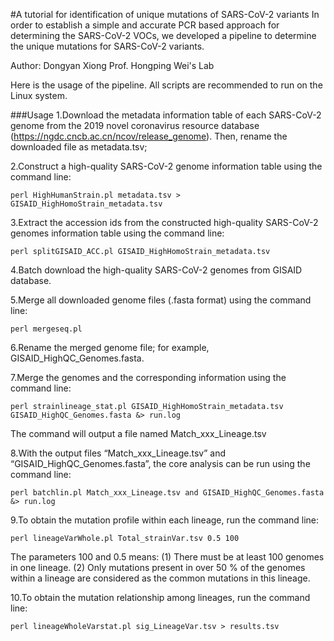 #A tutorial for identification of unique mutations of SARS-CoV-2 variants
In order to establish a simple and accurate PCR based approach for determining the SARS-CoV-2 VOCs, we developed a pipeline to determine the unique mutations for SARS-CoV-2 variants.

Author: Dongyan Xiong
Prof. Hongping Wei's Lab

Here is the usage of the pipeline. All scripts are recommended to run on the Linux system.

###Usage
1.Download the metadata information table of each SARS-CoV-2 genome from the 2019 novel coronavirus resource database (https://ngdc.cncb.ac.cn/ncov/release_genome). Then, rename the downloaded file as metadata.tsv;

2.Construct a high-quality SARS-CoV-2 genome information table using the command line:
```
perl HighHumanStrain.pl metadata.tsv > GISAID_HighHomoStrain_metadata.tsv
```

3.Extract the accession ids from the constructed high-quality SARS-CoV-2 genomes information table using the command line: 
```
perl splitGISAID_ACC.pl GISAID_HighHomoStrain_metadata.tsv
```

4.Batch download the high-quality SARS-CoV-2 genomes from GISAID database.

5.Merge all downloaded genome files (.fasta format) using the command line:
```
perl mergeseq.pl
```

6.Rename the merged genome file; for example, GISAID_HighQC_Genomes.fasta.

7.Merge the genomes and the corresponding information using the command line:
```
perl strainlineage_stat.pl GISAID_HighHomoStrain_metadata.tsv GISAID_HighQC_Genomes.fasta &> run.log
```
The command will output a file named Match_xxx_Lineage.tsv

8.With the output files “Match_xxx_Lineage.tsv” and “GISAID_HighQC_Genomes.fasta”, the core analysis can be run using the command line:
```
perl batchlin.pl Match_xxx_Lineage.tsv and GISAID_HighQC_Genomes.fasta &> run.log
```

9.To obtain the mutation profile within each lineage, run the command line:
```
perl lineageVarWhole.pl Total_strainVar.tsv 0.5 100
```
The parameters 100 and 0.5 means: (1) There must be at least 100 genomes in one lineage. (2) Only mutations present in over 50 % of the genomes within a lineage are considered as the common mutations in this lineage.

10.To obtain the mutation relationship among lineages, run the command line:
```
perl lineageWholeVarstat.pl sig_LineageVar.tsv > results.tsv
```

